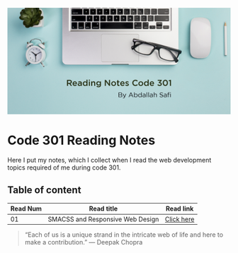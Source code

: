 ![notes](img/read301.png)

# Code 301 Reading Notes

Here I put my notes, which I collect when I read the web development topics required of me during code 301.

## Table of content

Read Num | Read title | Read link
------------ | ------------- | --------------
01 |  SMACSS and Responsive Web Design | [Click here](https://abdallahsafi.github.io/reading-notes-301/class-01)




> “Each of us is a unique strand in the intricate web of life and here to make a contribution.”
> ― Deepak Chopra


